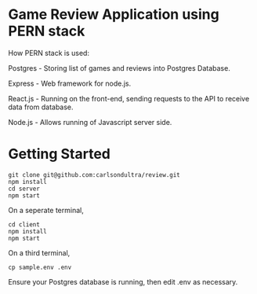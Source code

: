 # Game Review Application using PERN stack

How PERN stack is used:

Postgres - Storing list of games and reviews into Postgres Database.

Express - Web framework for node.js.

React.js - Running on the front-end, sending requests to the API to receive data from database.

Node.js - Allows running of Javascript server side.

# Getting Started

```
git clone git@github.com:carlsondultra/review.git
npm install
cd server
npm start
```
On a seperate terminal,
```
cd client
npm install
npm start
```
On a third terminal,
```
cp sample.env .env
```
Ensure your Postgres database is running, then edit .env as necessary.